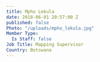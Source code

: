 ```yaml
---
title: Mpho Lekula
date: 2018-06-01 20:57:00 Z
published: false
Photo: "/uploads/mpho_lekula.jpg"
Member Type:
  Is Staff: false
Job Title: Mapping Supervisor
Country: Botswana
---
```


